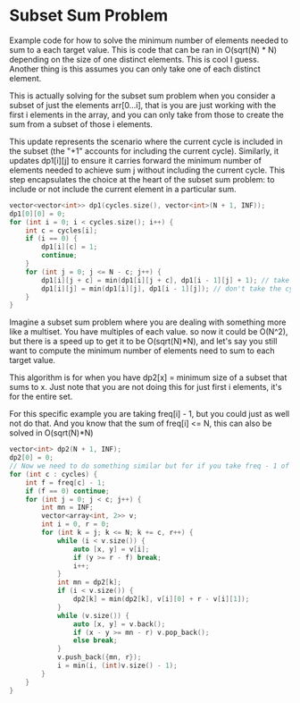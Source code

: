 # Subset Sum Problem

Example code for how to solve the minimum number of elements needed to sum to a each target value.  This is code that can be ran in O(sqrt(N) * N) depending on the size of one distinct elements.  This is cool I guess.  Another thing is this assumes you can only take one of each distinct element. 

This is actually solving for the subset sum problem when you consider a subset of just the elements arr[0...i], that is you are just working with the first i elements in the array, and you can only take from those to create the sum from a subset of those i elements.  

This update represents the scenario where the current cycle is included in the subset (the "+1" accounts for including the current cycle). Similarly, it updates dp1[i][j] to ensure it carries forward the minimum number of elements needed to achieve sum j without including the current cycle. This step encapsulates the choice at the heart of the subset sum problem: to include or not include the current element in a particular sum.

```cpp
vector<vector<int>> dp1(cycles.size(), vector<int>(N + 1, INF));
dp1[0][0] = 0;
for (int i = 0; i < cycles.size(); i++) {
    int c = cycles[i];
    if (i == 0) {
        dp1[i][c] = 1;
        continue;
    }
    for (int j = 0; j <= N - c; j++) {
        dp1[i][j + c] = min(dp1[i][j + c], dp1[i - 1][j] + 1); // take the cycle
        dp1[i][j] = min(dp1[i][j], dp1[i - 1][j]); // don't take the cycle
    }
}
```

Imagine a subset sum problem where you are dealing with something more like a multiset.  You have multiples of each value. so now it could be O(N^2), but there is a speed up to get it to be O(sqrt(N)*N), and let's say you still want to compute the minimum number of elements need to sum to each target value. 

This algorithm is for when you have dp2[x] = minimum size of a subset that sums to x.  Just note that you are not doing this for just first i elements, it's for the entire set. 

For this specific example you are taking freq[i] - 1, but you could just as well not do that.  And you know that the sum of freq[i] <= N, this can also be solved in O(sqrt(N)*N)

```cpp
vector<int> dp2(N + 1, INF);
dp2[0] = 0;
// Now we need to do something similar but for if you take freq - 1 of each distinct element.
for (int c : cycles) {
    int f = freq[c] - 1;
    if (f == 0) continue;
    for (int j = 0; j < c; j++) {
        int mn = INF;
        vector<array<int, 2>> v;
        int i = 0, r = 0;
        for (int k = j; k <= N; k += c, r++) {
            while (i < v.size()) {
                auto [x, y] = v[i];
                if (y >= r - f) break;
                i++;
            }
            int mn = dp2[k];
            if (i < v.size()) {
                dp2[k] = min(dp2[k], v[i][0] + r - v[i][1]);
            }
            while (v.size()) {
                auto [x, y] = v.back();
                if (x - y >= mn - r) v.pop_back();
                else break;
            }
            v.push_back({mn, r});
            i = min(i, (int)v.size() - 1);
        }
    }
}
```